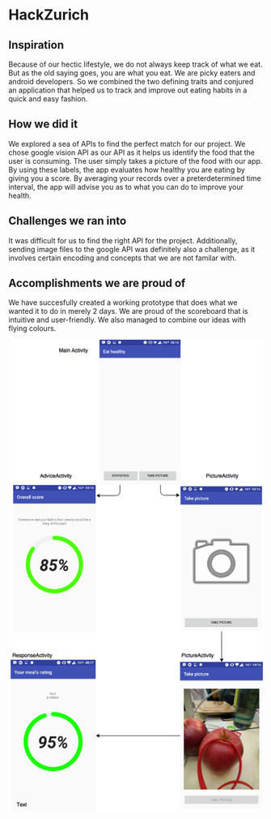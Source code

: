 # HackZurich
## Inspiration
Because of our hectic lifestyle, we do not always keep track of what we eat. But as the old saying goes, you are what you eat. We are picky eaters and android developers. So we combined the two defining traits and conjured an application that helped us to track and improve out eating habits in a quick and easy fashion.

## How we did it
We explored a sea of APIs to find the perfect match for our project. We chose google vision API as our API as it helps us identify the food that the user is consuming. The user simply takes a picture of the food with our app. By using these labels, the app evaluates how healthy you are eating by giving you a score. By averaging your records over a preterdetermined time interval, the app will advise you as to what you can do to improve your health.

## Challenges we ran into
It was difficult for us to find the right API for the project. Additionally, sending image files to the google API was definitely also a challenge, as it involves certain encoding and concepts that we are not familar with.

## Accomplishments we are proud of
We have succesfully created a working prototype that does what we wanted it to do in merely 2 days. We are proud of the scoreboard that is intuitive and user-friendly. We also managed to combine our ideas with flying colours.

![Main activity](/images/HackHealth.png)
